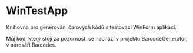 # WinTestApp
Knihovna pro generování čarových kódů s testovací WinForm aplikací.

Můj kód, který stojí za pozornost, se nachází v projektu BarcodeGenerator, v adresáři Barcodes.

